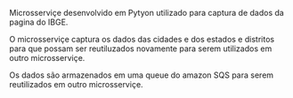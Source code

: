 Microsserviçe desenvolvido em Pytyon utilizado para captura de dados da pagina do IBGE.

O microsserviçe captura os dados das cidades e dos estados e distritos para que possam ser reutiluzados novamente para serem utilizados em outro microsserviçe.

Os dados são armazenados em uma queue do amazon SQS para serem reutilizados em outro microsserviçe.
